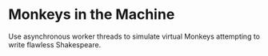 # Monkeys in the Machine

Use asynchronous worker threads to simulate virtual Monkeys attempting to write flawless Shakespeare.
